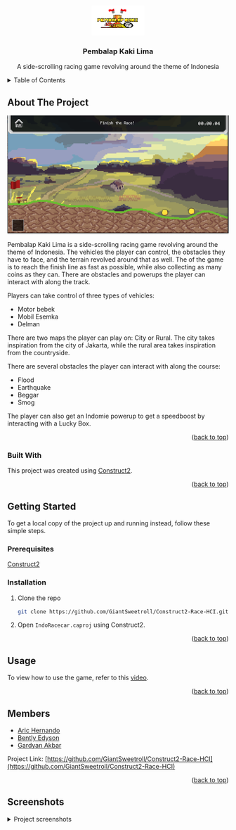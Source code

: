 <div id="top"></div>
<!-- PROJECT SHIELDS -->
<!--
*** I'm using markdown "reference style" links for readability.
*** Reference links are enclosed in brackets [ ] instead of parentheses ( ).
*** See the bottom of this document for the declaration of the reference variables
*** for contributors-url, forks-url, etc. This is an optional, concise syntax you may use.
*** https://www.markdownguide.org/basic-syntax/#reference-style-links
-->
<!-- [![Contributors][contributors-shield]][contributors-url]
[![Forks][forks-shield]][forks-url]
[![Stargazers][stars-shield]][stars-url]
[![Issues][issues-shield]][issues-url]
[![MIT License][license-shield]][license-url] -->
<!-- [![LinkedIn][linkedin-shield]][linkedin-url] -->



<!-- PROJECT LOGO -->
<br />
<div align="center">
  <a href="https://github.com/GiantSweetroll/Construct2-Race-HCI">
    <img src="screenshots/logo.png" alt="Logo" width="120" height="68">
  </a>

  <h3 align="center">Pembalap Kaki Lima</h3>

  <p align="center">
    A side-scrolling racing game revolving around the theme of Indonesia
    <!-- <br />
    <a href="https://github.com/othneildrew/Best-README-Template"><strong>Explore the docs »</strong></a> -->
    <!-- <br />
    <br />
    <a href="https://github.com/othneildrew/Best-README-Template">View Demo</a>
    ·
    <a href="https://github.com/othneildrew/Best-README-Template/issues">Report Bug</a>
    ·
    <a href="https://github.com/othneildrew/Best-README-Template/issues">Request Feature</a> -->
  </p>
</div>



<!-- TABLE OF CONTENTS -->
<details>
  <summary>Table of Contents</summary>
  <ol>
    <li>
      <a href="#about-the-project">About The Project</a>
      <ul>
        <li><a href="#built-with">Built With</a></li>
      </ul>
    </li>
    <li>
      <a href="#getting-started">Getting Started</a>
      <ul>
        <li><a href="#prerequisites">Prerequisites</a></li>
        <li><a href="#installation">Installation</a></li>
      </ul>
    </li>
    <li><a href="#usage">Usage</a></li>
    <!-- <li><a href="#roadmap">Roadmap</a></li> -->
    <!-- <li><a href="#contributing">Contributing</a></li> -->
    <!-- <li><a href="#license">License</a></li> -->
    <li><a href="#members">Members</a></li>
    <li><a href="#screenshots">Screenshots</a></li>
  </ol>
</details>



<!-- ABOUT THE PROJECT -->
## About The Project

<div align="center">
    <img src="screenshots/gameplay2.png">
</div>

Pembalap Kaki Lima is a side-scrolling racing game revolving around the theme of Indonesia. The vehicles the player can control, the obstacles they have to face, and the terrain revolved around that as well. The of the game is to reach the finish line as fast as possible, while also collecting as many coins as they can. There are obstacles and powerups the player can interact with along the track.

Players can take control of three types of vehicles:
* Motor bebek
* Mobil Esemka
* Delman


There are two maps the player can play on: City or Rural. The city takes inspiration from the city of Jakarta, while the rural area takes inspiration from the countryside.  

There are several obstacles the player can interact with along the course:
* Flood
* Earthquake
* Beggar
* Smog

The player can also get an Indomie powerup to get a speedboost by interacting with a Lucky Box.

<div align="right">(<a href="#top">back to top</a>)</div>



### Built With

This project was created using [Construct2](https://www.construct.net/en/construct-2/download).

<div align="right">(<a href="#top">back to top</a>)</div>



<!-- GETTING STARTED -->
## Getting Started

To get a local copy of the project up and running instead, follow these simple steps.

### Prerequisites

[Construct2](https://www.construct.net/en/construct-2/download)

### Installation

1. Clone the repo
   ```sh
   git clone https://github.com/GiantSweetroll/Construct2-Race-HCI.git
   ```
2. Open `IndoRacecar.caproj` using Construct2.

<div align="right">(<a href="#top">back to top</a>)</div>



<!-- USAGE EXAMPLES -->
## Usage

To view how to use the game, refer to this [video](https://www.youtube.com/watch?v=niaO2FRXUoE).

<div align="right">(<a href="#top">back to top</a>)</div>



<!-- MEMBERS -->
## Members

- [Aric Hernando](https://github.com/Aric-prog)
- [Bently Edyson](https://github.com/bentlyedyson)
- [Gardyan Akbar](https://github.com/GiantSweetroll)

Project Link: [https://github.com/GiantSweetroll/Construct2-Race-HCI](https://github.com/GiantSweetroll/Construct2-Race-HCI)

<div align="right">(<a href="#top">back to top</a>)</div>

## Screenshots
<details>
<summary>Project screenshots</summary>
<img align="center" src="screenshots/main menu.png">
<img align="center" src="screenshots/character selection.png">
<img align="center" src="screenshots/gameplay.png">
<img align="center" src="screenshots/gameplay2.png">
<img align="center" src="screenshots/smog.png">
<img align="center" src="screenshots/flood.png">
<img align="center" src="screenshots/victory.png">
</details>

<!-- MARKDOWN LINKS & IMAGES -->
<!-- https://www.markdownguide.org/basic-syntax/#reference-style-links -->
<!-- [contributors-shield]: https://img.shields.io/github/contributors/othneildrew/Best-README-Template.svg?style=for-the-badge
[contributors-url]: https://github.com/othneildrew/Best-README-Template/graphs/contributors
[forks-shield]: https://img.shields.io/github/forks/othneildrew/Best-README-Template.svg?style=for-the-badge
[forks-url]: https://github.com/othneildrew/Best-README-Template/network/members
[stars-shield]: https://img.shields.io/github/stars/othneildrew/Best-README-Template.svg?style=for-the-badge
[stars-url]: https://github.com/othneildrew/Best-README-Template/stargazers
[issues-shield]: https://img.shields.io/github/issues/othneildrew/Best-README-Template.svg?style=for-the-badge
[issues-url]: https://github.com/othneildrew/Best-README-Template/issues -->
<!-- [license-shield]: https://img.shields.io/github/license/othneildrew/Best-README-Template.svg?style=for-the-badge -->
<!-- [license-url]: https://github.com/othneildrew/Best-README-Template/blob/master/LICENSE.txt
[linkedin-shield]: https://img.shields.io/badge/-LinkedIn-black.svg?style=for-the-badge&logo=linkedin&colorB=555
[linkedin-url]: https://linkedin.com/in/othneildrew -->
<!-- [product-screenshot]: images/screenshot.png -->
